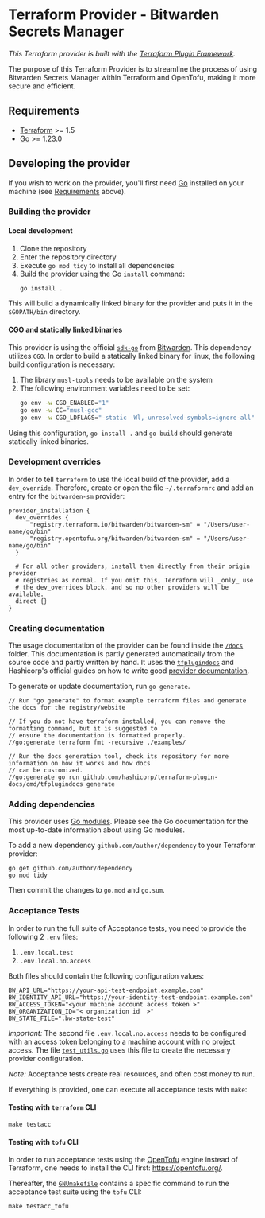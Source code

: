 # Terraform Provider -  Bitwarden Secrets Manager

_This Terraform provider is built with the [Terraform Plugin Framework](https://github.com/hashicorp/terraform-plugin-framework)._

The purpose of this Terraform Provider is to streamline the process of using Bitwarden Secrets Manager within Terraform and OpenTofu, making it more secure and efficient.

## Requirements

- [Terraform](https://developer.hashicorp.com/terraform/downloads) >= 1.5
- [Go](https://golang.org/doc/install) >= 1.23.0

## Developing the provider

If you wish to work on the provider, you'll first need [Go](http://www.golang.org) installed on your machine (see [Requirements](#requirements) above).

### Building the provider

#### Local development

1. Clone the repository
2. Enter the repository directory
3. Execute `go mod tidy` to install all dependencies
4. Build the provider using the Go `install` command:
    ```shell
    go install .
    ```

This will build a dynamically linked binary for the provider and puts it in the `$GOPATH/bin` directory.

#### CGO and statically linked binaries

This provider is using the official [`sdk-go`](https://github.com/bitwarden/sdk-go) from [Bitwarden](https://github.com/bitwarden).
This dependency utilizes `CGO`.
In order to build a statically linked binary for linux, the following build configuration is necessary:

1. The library `musl-tools` needs to be available on the system
2. The following environment variables need to be set:
    ```bash
    go env -w CGO_ENABLED="1"
    go env -w CC="musl-gcc"
    go env -w CGO_LDFLAGS="-static -Wl,-unresolved-symbols=ignore-all"
    ```
   
Using this configuration, `go install .` and `go build` should generate statically linked binaries.

### Development overrides

In order to tell `terraform` to use the local build of the provider, add a `dev_override`.
Therefore, create or open the file `~/.terraformrc` and add an entry for the `bitwarden-sm` provider:

```text
provider_installation {
  dev_overrides {
      "registry.terraform.io/bitwarden/bitwarden-sm" = "/Users/user-name/go/bin"
      "registry.opentofu.org/bitwarden/bitwarden-sm" = "/Users/user-name/go/bin"
  }

  # For all other providers, install them directly from their origin provider
  # registries as normal. If you omit this, Terraform will _only_ use
  # the dev_overrides block, and so no other providers will be available.
  direct {}
}
```

### Creating documentation

The usage documentation of the provider can be found inside the [`/docs`](./docs) folder.
This documentation is partly generated automatically from the source code and partly written by hand.
It uses the [`tfplugindocs`](https://github.com/hashicorp/terraform-plugin-docs) and Hashicorp's official guides on how to write good [provider documentation](https://developer.hashicorp.com/terraform/registry/providers/docs).

To generate or update documentation, run `go generate`.

```
// Run "go generate" to format example terraform files and generate the docs for the registry/website

// If you do not have terraform installed, you can remove the formatting command, but it is suggested to
// ensure the documentation is formatted properly.
//go:generate terraform fmt -recursive ./examples/

// Run the docs generation tool, check its repository for more information on how it works and how docs
// can be customized.
//go:generate go run github.com/hashicorp/terraform-plugin-docs/cmd/tfplugindocs generate
```

### Adding dependencies

This provider uses [Go modules](https://github.com/golang/go/wiki/Modules).
Please see the Go documentation for the most up-to-date information about using Go modules.

To add a new dependency `github.com/author/dependency` to your Terraform provider:

```shell
go get github.com/author/dependency
go mod tidy
```

Then commit the changes to `go.mod` and `go.sum`.

### Acceptance Tests

In order to run the full suite of Acceptance tests, you need to provide the following 2 `.env` files:

1. `.env.local.test`
2. `.env.local.no.access`

Both files should contain the following configuration values:

```text
BW_API_URL="https://your-api-test-endpoint.example.com"
BW_IDENTITY_API_URL="https://your-identity-test-endpoint.example.com"
BW_ACCESS_TOKEN="<your machine account access token >"
BW_ORGANIZATION_ID="< organization id  >"
BW_STATE_FILE=".bw-state-test"
```

*Important:* The second file `.env.local.no.access` needs to be configured with an access token belonging to a machine account with no project access.
The file [`test_utils.go`](./internal/provider/test_utils.go) uses this file to create the necessary provider configuration.

*Note:* Acceptance tests create real resources, and often cost money to run.

If everything is provided, one can execute all acceptance tests with `make`:

#### Testing with `terraform` CLI

```shell
make testacc
```

#### Testing with `tofu` CLI

In order to run acceptance tests using the [OpenTofu](https://opentofu.org/) engine instead of Terraform, one needs to install the CLI first:
https://opentofu.org/.

Thereafter, the [`GNUmakefile`](./GNUmakefile) contains a specific command to run the acceptance test suite using the `tofu` CLI:

```shell
make testacc_tofu
```
